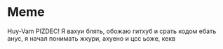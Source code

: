 # Meme
Huy-Vam
PIZDEC!
Я вахуи блять, обожаю гитхуб и срать кодом
ебать анус, я начал понимать жкури, ахуено
и цсс ьоже, кекв
